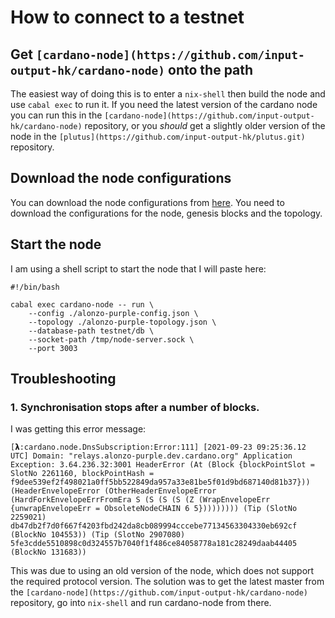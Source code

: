 # How to connect to a testnet

## Get `[cardano-node](https://github.com/input-output-hk/cardano-node)` onto the path

The easiest way of doing this is to enter a `nix-shell` then build the node and use `cabal exec` to run it. If you need the latest version of the cardano node you can run this in the `[cardano-node](https://github.com/input-output-hk/cardano-node)` repository, or you *should* get a slightly older version of the node in the `[plutus](https://github.com/input-output-hk/plutus.git)` repository.

## Download the node configurations

You can download the node configurations from [here](https://hydra.iohk.io/build/7366583/download/1/index.html).
You need to download the configurations for the node, genesis blocks and the topology.

## Start the node

I am using a shell script to start the node that I will paste here:

```shell
#!/bin/bash

cabal exec cardano-node -- run \
    --config ./alonzo-purple-config.json \
    --topology ./alonzo-purple-topology.json \
    --database-path testnet/db \
    --socket-path /tmp/node-server.sock \
    --port 3003
```

## Troubleshooting

### 1. Synchronisation stops after a number of blocks.

I was getting this error message:

```
[𝝺:cardano.node.DnsSubscription:Error:111] [2021-09-23 09:25:36.12 UTC] Domain: "relays.alonzo-purple.dev.cardano.org" Application Exception: 3.64.236.32:3001 HeaderError (At (Block {blockPointSlot = SlotNo 2261160, blockPointHash = f9dee539ef2f498021a0ff5bb522849da957a33e81be5f01d9bd687140d81b37})) (HeaderEnvelopeError (OtherHeaderEnvelopeError (HardForkEnvelopeErrFromEra S (S (S (S (Z (WrapEnvelopeErr {unwrapEnvelopeErr = ObsoleteNodeCHAIN 6 5})))))))) (Tip (SlotNo 2259021) db47db2f7d0f667f4203fbd242da8cb089994cccebe77134563304330eb692cf (BlockNo 104553)) (Tip (SlotNo 2907080) 5fe3cdde5510898c0d324557b7040f1f486ce84058778a181c28249daab44405 (BlockNo 131683))
```

This was due to using an old version of the node, which does not support the required protocol version. The solution was to get the latest master from the `[cardano-node](https://github.com/input-output-hk/cardano-node)` repository, go into `nix-shell` and run cardano-node from there.
